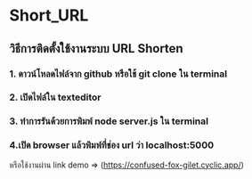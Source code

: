 # Short_URL
## วิธีการติดตั้งใช้งานระบบ URL Shorten
### 1. ดาวน์โหลดไฟล์จาก github หรือใช้ git clone ใน terminal
### 2. เปิดไฟล์ใน texteditor
### 3. ทำการรันด้วยการพิมพ์ node server.js ใน terminal
### 4.เปิด browser แล้วพิมพ์ที่ช่อง url ว่า localhost:5000
หรือใช้งานผ่าน link demo => (https://confused-fox-gilet.cyclic.app/)
